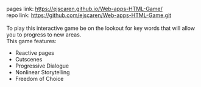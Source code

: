 pages link: https://ejscaren.github.io/Web-apps-HTML-Game/
<br>
repo link: https://github.com/ejscaren/Web-apps-HTML-Game.git
<br><br>
To play this interactive game be on the lookout for key words that will allow you to progress to new areas.
<br>
This game features: <br>
<ul> 
  <li>Reactive pages</li>
  <li>Cutscenes</li>
  <li>Progressive Dialogue</li>
  <li>Nonlinear Storytelling</li>
  <li>Freedom of Choice</li>
</ul>

